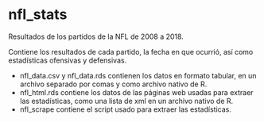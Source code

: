 # nfl_stats
Resultados de los partidos de la NFL de 2008 a 2018.

Contiene los resultados de cada partido, la fecha en que ocurrió, así como estadísticas ofensivas y defensivas.

* nfl_data.csv y nfl_data.rds contienen los datos en formato tabular, en un archivo separado por comas y como archivo nativo de R.
* nfl_html.rds contiene los datos de las páginas web usadas para extraer las estadísticas, como una lista de xml en un archivo nativo de R.
* nfl_scrape contiene el script usado para extraer las estadísticas.
